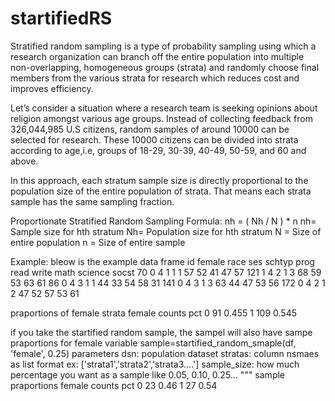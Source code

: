 # startifiedRS
Stratified random sampling is a type of probability sampling using which a research organization can branch off the entire population into multiple non-overlapping, homogeneous groups (strata) and randomly choose final members from the various strata for research which reduces cost and improves efficiency.

Let’s consider a situation where a research team is seeking opinions about religion amongst various age groups. Instead of collecting feedback from 326,044,985 U.S citizens, random samples of around 10000 can be selected for research. These 10000 citizens can be divided into strata according to age,i.e, groups of 18-29, 30-39, 40-49, 50-59, and 60 and above. 

In this approach, each stratum sample size is directly proportional to the population size of the entire population of strata. That means each strata sample has the same sampling fraction.

Proportionate Stratified Random Sampling Formula: nh = ( Nh / N ) * n
nh= Sample size for hth stratum
Nh= Population size for hth stratum
N = Size of entire population
n = Size of entire sample

Example: bleow is the example data frame
id	female	race	ses	schtyp	prog	read	write	math	science	socst
70	  0	  4	  1	  1	  1	  57	  52	  41	  47	  57
121	  1	  4	  2	  1	  3	  68	  59	  53	  63	  61
86	  0	  4	  3	  1	  1	  44	  33	  54	  58	  31
141	  0	  4	  3	  1	  3	  63	  44	  47	  53	  56
172	  0	  4	  2	  1	  2	  47	  52	  57	  53	  61

praportions of female strata
female  counts    pct
0        91  0.455
1       109  0.545

if you take the startified random sample, the sampel will also have sampe praportions for female variable
sample=startified_random_smaple(df, 'female', 0.25)
parameters
    dsn: population dataset
    stratas: column nsmaes as list format ex: ['strata1','strata2','strata3....']
    sample_size: how much percentage you want as a sample like 0.05, 0.10, 0.25...
    """
sample praportions
female	counts	pct
0   23	0.46
1 	27	0.54
